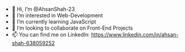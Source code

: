 - 👋 Hi, I’m @AhsanShah-23
- 👀 I’m interested in Web-Development
- 🌱 I’m currently learning JavaScript
- 💞️ I’m looking to collaborate on Front-End Projects
- 📫 You can find me on LinkedIn: https://www.linkedin.com/in/ahsan-shah-638059252
<!---
AhsanShah-23/AhsanShah-23 is a ✨ special ✨ repository because its `README.md` (this file) appears on your GitHub profile.
You can click the Preview link to take a look at your changes.
--->
